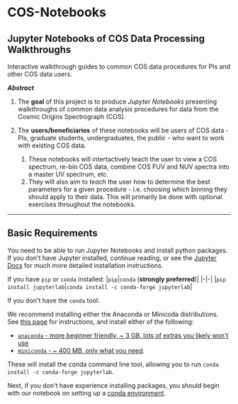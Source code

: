 # COS-Notebooks

## Jupyter Notebooks of COS Data Processing Walkthroughs
Interactive walkthrough guides to common COS data procedures for PIs and other COS data users.

***Abstract***

1.  The **goal** of this project is to produce *Jupyter Notebooks* presenting walkthroughs of common data analysis procedures for data from the Cosmic Origins Spectrograph (COS).

2.  The **users/beneficiaries** of these notebooks will be users of COS data - PIs, graduate students, undergraduates, the public - who want to work with existing COS data.

    1.  These notebooks will intertactively teach the user to view a COS spectrum, re-bin COS data, combine COS FUV and NUV spectra into a master UV spectrum, etc.
    2.  They will also aim to *teach* the user how to determine the best parameters for a given procedure - i.e. choosing which binning they should apply to their data. This will primarily be done with optional exercises throughout the notebooks.
---
## Basic Requirements
You need to be able to run Jupyter Notebooks and install python packages. If you don't have Jupyter installed, continue reading, or see the [Jupyter Docs](https://jupyterlab.readthedocs.io/en/stable/getting_started/installation.html) for much more detailed installation instructions.

If you have `pip` or `conda` installed:
|`pip`|`conda` (**strongly preferred**)|
|-|-|
|`pip install jupyterlab`|`conda install -c conda-forge jupyterlab`|

If you don't have the `conda` tool: 

We recommend installing either the Anaconda or Minicoda distributions. See [this page](https://astroconda.readthedocs.io/en/latest/getting_started.html#getting-started-jump) for instructions, and install either of the following: 
- [`anaconda` - more beginner friendly, \~ 3 GB, lots of extras you likely won't use](https://docs.anaconda.com/anaconda/install/) 
- [`miniconda` - \~ 400 MB, only what you need](https://docs.conda.io/en/latest/miniconda.html).

These will install the conda command line tool, allowing you to run `conda install -c conda-forge jupyterlab`. 

Next, if you don't have experience installing packages, you should begin with our notebook on setting up a [conda environment](https://github.com/spacetelescope/COS-Notebooks/blob/master/Setup/Setup.ipynb).
